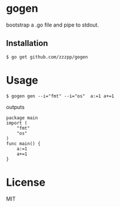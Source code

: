 # gogen

bootstrap a .go file and pipe to stdout.


## Installation
	$ go get github.com/zzzpp/gogen


# Usage

	$ gogen gen --i="fmt" --i="os"  a:=1 a+=1
	
outputs

```
package main
import (
	"fmt"
	"os"
)
func main() {
	a:=1
	a+=1
}
```


# License
MIT
